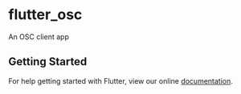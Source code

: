 # flutter_osc

An OSC client app

## Getting Started

For help getting started with Flutter, view our online
[documentation](https://flutter.io/).
